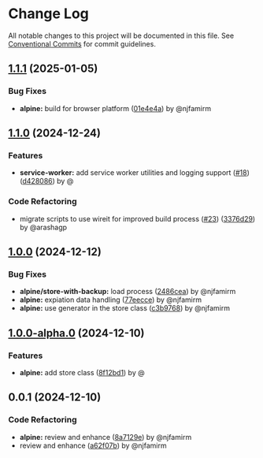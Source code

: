 # Change Log

All notable changes to this project will be documented in this file.
See [Conventional Commits](https://conventionalcommits.org) for commit guidelines.

## [1.1.1](https://github.com/the-nexim/nanolib/compare/@nexim/alpine@1.1.0...@nexim/alpine@1.1.1) (2025-01-05)

### Bug Fixes

* **alpine:** build for browser platform ([01e4e4a](https://github.com/the-nexim/nanolib/commit/01e4e4afc16ef6ceab61c58bb942395c6450dcd0)) by @njfamirm

## [1.1.0](https://github.com/the-nexim/nanolib/compare/@nexim/alpine@1.0.0...@nexim/alpine@1.1.0) (2024-12-24)

### Features

* **service-worker:** add service worker utilities and logging support ([#18](https://github.com/the-nexim/nanolib/issues/18)) ([d428086](https://github.com/the-nexim/nanolib/commit/d428086dd98fbb5dfd077d14de4de8dd29ed78dc)) by @

### Code Refactoring

* migrate scripts to use wireit for improved build process ([#23](https://github.com/the-nexim/nanolib/issues/23)) ([3376d29](https://github.com/the-nexim/nanolib/commit/3376d2944332f3f28a91eba6b63a8fa981faf774)) by @arashagp

## [1.0.0](https://github.com/the-nexim/nanolib/compare/@nexim/alpine@1.0.0-alpha.0...@nexim/alpine@1.0.0) (2024-12-12)

### Bug Fixes

* **alpine/store-with-backup:** load process ([2486cea](https://github.com/the-nexim/nanolib/commit/2486cea693e1101c6bd9fd47410a96cc6e225bd5)) by @njfamirm
* **alpine:** expiation data handling ([77eecce](https://github.com/the-nexim/nanolib/commit/77eecce118b11c2b00f9a90a5de2d74d11e67b2a)) by @njfamirm
* **alpine:** use generator in the store class ([c3b9768](https://github.com/the-nexim/nanolib/commit/c3b9768e9958f85ac244db4c3c5a0cb2e96c64fc)) by @njfamirm

## [1.0.0-alpha.0](https://github.com/the-nexim/nanolib/compare/@nexim/alpine@0.0.1...@nexim/alpine@1.0.0-alpha.0) (2024-12-10)

### Features

* **alpine:** add store class ([8f12bd1](https://github.com/the-nexim/nanolib/commit/8f12bd1edfee62e4e92c1bbef67584b4aea05533)) by @

## 0.0.1 (2024-12-10)

### Code Refactoring

* **alpine:** review and enhance ([8a7129e](https://github.com/the-nexim/nanolib/commit/8a7129edbef39c080acedae7ef75a9be16b05a03)) by @njfamirm
* review and enhance ([a62f07b](https://github.com/the-nexim/nanolib/commit/a62f07be7649daa5380e2c0ad03cf33a9861c129)) by @njfamirm
